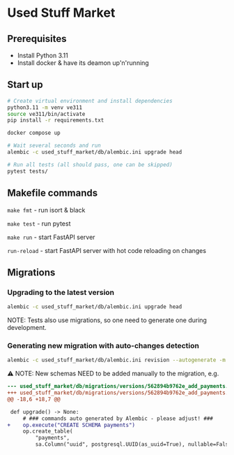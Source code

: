 # Used Stuff Market

## Prerequisites
- Install Python 3.11
- Install docker & have its deamon up'n'running

## Start up
```bash
# Create virtual environment and install dependencies
python3.11 -m venv ve311
source ve311/bin/activate
pip install -r requirements.txt

docker compose up

# Wait several seconds and run
alembic -c used_stuff_market/db/alembic.ini upgrade head

# Run all tests (all should pass, one can be skipped)
pytest tests/
```

## Makefile commands

`make fmt` - run isort & black

`make test` - run pytest

`make run` - start FastAPI server

`run-reload` - start FastAPI server with hot code reloading on changes

## Migrations

### Upgrading to the latest version
```bash
alembic -c used_stuff_market/db/alembic.ini upgrade head
```

NOTE: Tests also use migrations, so one need to generate one during development.

### Generating new migration with auto-changes detection

```bash
alembic -c used_stuff_market/db/alembic.ini revision --autogenerate -m "MESSAGE"
```

⚠ NOTE: New schemas NEED to be added manually to the migration, e.g.
```diff
--- used_stuff_market/db/migrations/versions/562894b9762e_add_payments.py_original  2022-10-17 20:43:21.000000000 +0200
+++ used_stuff_market/db/migrations/versions/562894b9762e_add_payments.py   2022-10-17 20:01:02.000000000 +0200
@@ -18,6 +18,7 @@

 def upgrade() -> None:
     # ### commands auto generated by Alembic - please adjust! ###
+    op.execute("CREATE SCHEMA payments")
     op.create_table(
         "payments",
         sa.Column("uuid", postgresql.UUID(as_uuid=True), nullable=False),
```

